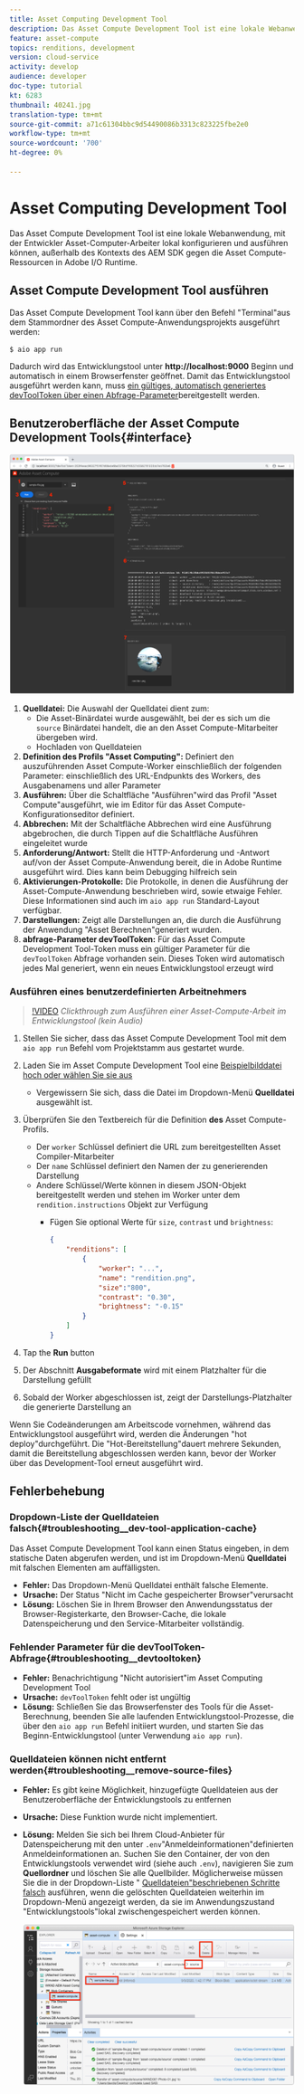 ```yaml
---
title: Asset Computing Development Tool
description: Das Asset Compute Development Tool ist eine lokale Webanwendung, mit der Entwickler Asset-Computer-Arbeiter lokal konfigurieren und ausführen können, außerhalb des Kontexts des AEM SDK gegen die Asset Compute-Ressourcen in Adobe I/O Runtime.
feature: asset-compute
topics: renditions, development
version: cloud-service
activity: develop
audience: developer
doc-type: tutorial
kt: 6283
thumbnail: 40241.jpg
translation-type: tm+mt
source-git-commit: a71c61304bbc9d54490086b3313c823225fbe2e0
workflow-type: tm+mt
source-wordcount: '700'
ht-degree: 0%

---
```



# Asset Computing Development Tool

Das Asset Compute Development Tool ist eine lokale Webanwendung, mit der Entwickler Asset-Computer-Arbeiter lokal konfigurieren und ausführen können, außerhalb des Kontexts des AEM SDK gegen die Asset Compute-Ressourcen in Adobe I/O Runtime.

## Asset Compute Development Tool ausführen

Das Asset Compute Development Tool kann über den Befehl &quot;Terminal&quot;aus dem Stammordner des Asset Compute-Anwendungsprojekts ausgeführt werden:

```
$ aio app run
```

Dadurch wird das Entwicklungstool unter __http://localhost:9000__ Beginn und automatisch in einem Browserfenster geöffnet. Damit das Entwicklungstool ausgeführt werden kann, muss [ein gültiges, automatisch generiertes devToolToken über einen Abfrage-Parameter](#troubleshooting__devtooltoken)bereitgestellt werden.

## Benutzeroberfläche der Asset Compute Development Tools{#interface}

![Asset Computing Development Tool](./assets/development-tool/asset-compute-dev-tool.png)

1. __Quelldatei:__ Die Auswahl der Quelldatei dient zum:
   + Die Asset-Binärdatei wurde ausgewählt, bei der es sich um die `source` Binärdatei handelt, die an den Asset Compute-Mitarbeiter übergeben wird.
   + Hochladen von Quelldateien
1. __Definition des Profils &quot;Asset Computing&quot;:__ Definiert den auszuführenden Asset Compute-Worker einschließlich der folgenden Parameter: einschließlich des URL-Endpunkts des Workers, des Ausgabenamens und aller Parameter
1. __Ausführen:__ Über die Schaltfläche &quot;Ausführen&quot;wird das Profil &quot;Asset Compute&quot;ausgeführt, wie im Editor für das Asset Compute-Konfigurationseditor definiert.
1. __Abbrechen:__ Mit der Schaltfläche Abbrechen wird eine Ausführung abgebrochen, die durch Tippen auf die Schaltfläche Ausführen eingeleitet wurde
1. __Anforderung/Antwort:__ Stellt die HTTP-Anforderung und -Antwort auf/von der Asset Compute-Anwendung bereit, die in Adobe Runtime ausgeführt wird. Dies kann beim Debugging hilfreich sein
1. __Aktivierungen-Protokolle:__ Die Protokolle, in denen die Ausführung der Asset-Compute-Anwendung beschrieben wird, sowie etwaige Fehler. Diese Informationen sind auch im `aio app run` Standard-Layout verfügbar.
1. __Darstellungen:__ Zeigt alle Darstellungen an, die durch die Ausführung der Anwendung &quot;Asset Berechnen&quot;generiert wurden.
1. __abfrage-Parameter devToolToken:__ Für das Asset Compute Development Tool-Token muss ein gültiger Parameter für die `devToolToken` Abfrage vorhanden sein. Dieses Token wird automatisch jedes Mal generiert, wenn ein neues Entwicklungstool erzeugt wird

### Ausführen eines benutzerdefinierten Arbeitnehmers

>[!VIDEO](https://video.tv.adobe.com/v/40241?quality=12&learn=on)
_Clickthrough zum Ausführen einer Asset-Compute-Arbeit im Entwicklungstool (kein Audio)_

1. Stellen Sie sicher, dass das Asset Compute Development Tool mit dem `aio app run` Befehl vom Projektstamm aus gestartet wurde.
1. Laden Sie im Asset Compute Development Tool eine [Beispielbilddatei hoch oder wählen Sie sie aus](../assets/samples/sample-file.jpg)
   + Vergewissern Sie sich, dass die Datei im Dropdown-Menü __Quelldatei__ ausgewählt ist.
1. Überprüfen Sie den Textbereich für die Definition __des__ Asset Compute-Profils.
   + Der `worker` Schlüssel definiert die URL zum bereitgestellten Asset Compiler-Mitarbeiter
   + Der `name` Schlüssel definiert den Namen der zu generierenden Darstellung
   + Andere Schlüssel/Werte können in diesem JSON-Objekt bereitgestellt werden und stehen im Worker unter dem `rendition.instructions` Objekt zur Verfügung
      + Fügen Sie optional Werte für `size`, `contrast` und `brightness`:

         ```json
         {
             "renditions": [
                 {
                     "worker": "...",
                     "name": "rendition.png",
                     "size":"800",
                     "contrast": "0.30",
                     "brightness": "-0.15"
                 }
             ]
         }
         ```

1. Tap the __Run__ button
1. Der Abschnitt __Ausgabeformate__ wird mit einem Platzhalter für die Darstellung gefüllt
1. Sobald der Worker abgeschlossen ist, zeigt der Darstellungs-Platzhalter die generierte Darstellung an

Wenn Sie Codeänderungen am Arbeitscode vornehmen, während das Entwicklungstool ausgeführt wird, werden die Änderungen &quot;hot deploy&quot;durchgeführt. Die &quot;Hot-Bereitstellung&quot;dauert mehrere Sekunden, damit die Bereitstellung abgeschlossen werden kann, bevor der Worker über das Development-Tool erneut ausgeführt wird.

## Fehlerbehebung

### Dropdown-Liste der Quelldateien falsch{#troubleshooting__dev-tool-application-cache}

Das Asset Compute Development Tool kann einen Status eingeben, in dem statische Daten abgerufen werden, und ist im Dropdown-Menü __Quelldatei__ mit falschen Elementen am auffälligsten.

+ __Fehler:__ Das Dropdown-Menü Quelldatei enthält falsche Elemente.
+ __Ursache:__ Der Status &quot;Nicht im Cache gespeicherter Browser&quot;verursacht
+ __Lösung:__ Löschen Sie in Ihrem Browser den Anwendungsstatus der Browser-Registerkarte, den Browser-Cache, die lokale Datenspeicherung und den Service-Mitarbeiter vollständig.

### Fehlender Parameter für die devToolToken-Abfrage{#troubleshooting__devtooltoken}

+ __Fehler:__ Benachrichtigung &quot;Nicht autorisiert&quot;im Asset Computing Development Tool
+ __Ursache:__ `devToolToken` fehlt oder ist ungültig
+ __Lösung:__ Schließen Sie das Browserfenster des Tools für die Asset-Berechnung, beenden Sie alle laufenden Entwicklungstool-Prozesse, die über den `aio app run` Befehl initiiert wurden, und starten Sie das Beginn-Entwicklungstool (unter Verwendung `aio app run`).

### Quelldateien können nicht entfernt werden{#troubleshooting__remove-source-files}

+ __Fehler:__ Es gibt keine Möglichkeit, hinzugefügte Quelldateien aus der Benutzeroberfläche der Entwicklungstools zu entfernen
+ __Ursache:__ Diese Funktion wurde nicht implementiert.
+ __Lösung:__ Melden Sie sich bei Ihrem Cloud-Anbieter für Datenspeicherung mit den unter `.env`&quot;Anmeldeinformationen&quot;definierten Anmeldeinformationen an. Suchen Sie den Container, der von den Entwicklungstools verwendet wird (siehe auch `.env`), navigieren Sie zum __Quellordner__ und löschen Sie alle Quellbilder. Möglicherweise müssen Sie die in der Dropdown-Liste &quot; [Quelldateien&quot;beschriebenen Schritte falsch](#troubleshooting__dev-tool-application-cache) ausführen, wenn die gelöschten Quelldateien weiterhin im Dropdown-Menü angezeigt werden, da sie im Anwendungszustand &quot;Entwicklungstools&quot;lokal zwischengespeichert werden können.

   ![Microsoft Azure Blob Storage](./assets/development-tool/troubleshooting__remove-source-files.png)
